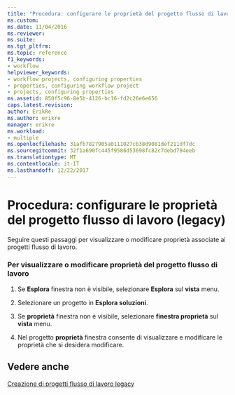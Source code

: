 ```yaml
---
title: "Procedura: configurare le proprietà del progetto flusso di lavoro (Legacy) | Documenti Microsoft"
ms.custom: 
ms.date: 11/04/2016
ms.reviewer: 
ms.suite: 
ms.tgt_pltfrm: 
ms.topic: reference
f1_keywords:
- workflow
helpviewer_keywords:
- workflow projects, configuring properties
- properties, configuring workflow project
- projects, configuring properties
ms.assetid: 850f5c96-8e5b-4126-bc16-fd2c26e6e656
caps.latest.revision: 
author: ErikRe
ms.author: erikre
manager: erikre
ms.workload:
- multiple
ms.openlocfilehash: 31afb7827905a0111027cb38d9081def211df7dc
ms.sourcegitcommit: 32f1a690fc445f9586d53698fc82c7debd784eeb
ms.translationtype: MT
ms.contentlocale: it-IT
ms.lasthandoff: 12/22/2017
---
```

# <a name="how-to-configure-workflow-project-properties-legacy"></a>Procedura: configurare le proprietà del progetto flusso di lavoro (legacy)
Seguire questi passaggi per visualizzare o modificare proprietà associate ai progetti flusso di lavoro.  
  
### <a name="to-view-or-modify-workflow-project-properties"></a>Per visualizzare o modificare proprietà del progetto flusso di lavoro  
  
1.  Se **Esplora** finestra non è visibile, selezionare **Esplora** sul **vista** menu.  
  
2.  Selezionare un progetto in **Esplora soluzioni**.  
  
3.  Se **proprietà** finestra non è visibile, selezionare **finestra proprietà** sul **vista** menu.  
  
4.  Nel progetto **proprietà** finestra consente di visualizzare e modificare le proprietà che si desidera modificare.  
  
## <a name="see-also"></a>Vedere anche  
 [Creazione di progetti flusso di lavoro legacy](../workflow-designer/creating-legacy-workflow-projects.md)